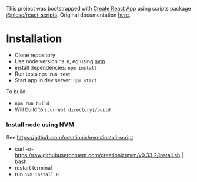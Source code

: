 This project was bootstrapped with [Create React App](https://github.com/facebookincubator/create-react-app) using scripts package [@nlesc/react-scripts](https://github.com/NLeSC/create-react-app). Original documentation [here](https://github.com/NLeSC/create-react-app/blob/master/packages/react-scripts/template/README.md).

# Installation
- Clone repository
- Use node version `^8.0`, eg using [nvm](#install-node-using-nvm)
- install dependencies: `npm install`
- Run tests `npm run test`
- Start app in dev server: `npm start`

To build:
- `npm run build`
- Will build to `[current directory]/build`

### Install node using NVM
See https://github.com/creationix/nvm#install-script
- curl -o- https://raw.githubusercontent.com/creationix/nvm/v0.33.2/install.sh | bash
- restart terminal
- run `nvm install 8`